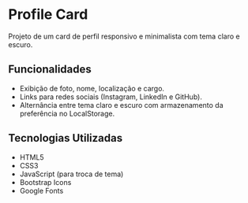 # Profile Card

Projeto de um card de perfil responsivo e minimalista com tema claro e escuro.

## Funcionalidades

- Exibição de foto, nome, localização e cargo.
- Links para redes sociais (Instagram, LinkedIn e GitHub).
- Alternância entre tema claro e escuro com armazenamento da preferência no LocalStorage.

## Tecnologias Utilizadas

- HTML5
- CSS3
- JavaScript (para troca de tema)
- Bootstrap Icons
- Google Fonts
